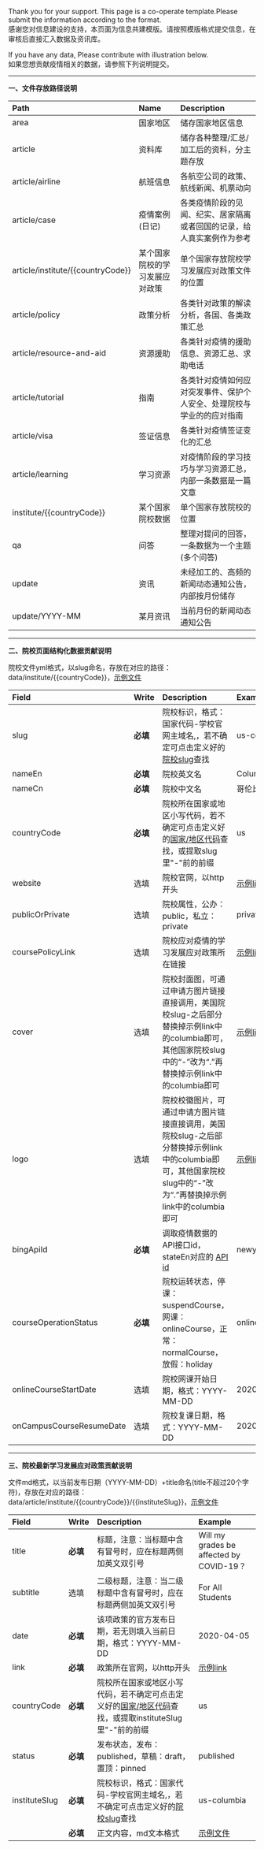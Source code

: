 Thank you for your support. This page is a co-operate template.Please submit the information according to the format.   
感谢您对信息建设的支持，本页面为信息共建模版。请按照模版格式提交信息，在审核后直接汇入数据及资讯库。

If you have any data, Please contribute with illustration below.  
如果您想贡献疫情相关的数据，请参照下列说明提交。

***

**一、文件存放路径说明**

| Path     | Name         | Description  |
| :------------- |:-------------|:-----|
| area     | 国家地区 | 储存国家地区信息 |
| article      | 资料库  |  储存各种整理/汇总/加工后的资料，分主题存放 |
| article/airline     | 航班信息  |  各航空公司的政策、航线新闻、机票动向 |
| article/case  | 疫情案例(日记)  |  各类疫情阶段的见闻、纪实、居家隔离或者回国的记录，给人真实案例作为参考 |
| article/institute/{{countryCode}} | 某个国家院校的学习发展应对政策  |  单个国家存放院校学习发展应对政策文件的位置 |
| article/policy  | 政策分析  |  各类针对政策的解读分析，各国、各类政策汇总 |
| article/resource-and-aid  | 资源援助  |  各类针对疫情的援助信息、资源汇总、求助电话 |
| article/tutorial | 指南 |  各类针对疫情如何应对突发事件、保护个人安全、处理院校与学业的的应对指南 |
| article/visa| 签证信息 |  各类针对疫情签证变化的汇总 |
| article/learning|   学习资源 |  对疫情阶段的学习技巧与学习资源汇总，内部一条数据是一篇文章 |
| institute/{{countryCode}} | 某个国家院校数据    |   单个国家存放院校的位置 |
| qa | 问答   |  整理对提问的回答，一条数据为一个主题(多个问答)|
| update | 资讯   |  未经加工的、高频的新闻动态通知公告，内部按月份储存 |
| update/YYYY-MM | 某月资讯   |  当前月份的新闻动态通知公告 |
   
***  
   
**二、院校页面结构化数据贡献说明**

院校文件yml格式，以slug命名，存放在对应的路径：data/institute/{{countryCode}}，<a href="https://github.com/applysquare/covid19-datahub/blob/master/data/institute/us/us-columbia.yml">示例文件</a>  

| Field     |  Write |         Description         |  Example  |
| :-------------|:-------------|:-------------------------|:------|
| slug     | **必填** |院校标识，格式：国家代码-学校官网主域名,，若不确定可点击定义好的<a href="https://docs.google.com/spreadsheets/d/1rJt3L7ZkI_HCRYnguAdGVhxExvK-wEPYhLpTYT1B9SU/edit?usp=sharing">院校slug</a>查找| us-columbia |
| nameEn     | **必填** | 院校英文名 | Columbia University |
| nameCn     | **必填** | 院校中文名 | 哥伦比亚大学 |
| countryCode     | **必填** | 院校所在国家或地区小写代码，若不确定可点击定义好的<a href="https://docs.google.com/spreadsheets/d/1eZMJ29XtJ_9ozQf-GEJH72fSuSVEiDZMvSYU0RQ3tP0/edit?usp=sharing">国家/地区代码</a>查找，或提取slug里"-"前的前缀    | us |
| website     | 选填 | 院校官网，以http开头 | <a href="http://www.columbia.edu/">示例link</a> |
| publicOrPrivate     | 选填 | 院校属性，公办：public，私立：private | private |
| coursePolicyLink     | 选填 | 院校应对疫情的学习发展应对政策所在链接 | <a href="https://covid19.columbia.edu/">示例link</a> |
| cover     | 选填 | 院校封面图，可通过申请方图片链接直接调用，美国院校slug-之后部分替换掉示例link中的columbia即可，其他国家院校slug中的“-”改为“.”再替换掉示例link中的columbia即可 |  <a href="https://cdn.applysquare.net/a2/institute/columbia/cover_app.jpg">示例link</a> |
| logo     | 选填 | 院校校徽图片，可通过申请方图片链接直接调用，美国院校slug-之后部分替换掉示例link中的columbia即可，其他国家院校slug中的“-”改为“.”再替换掉示例link中的columbia即可   | <a href="https://cdn.applysquare.net/a2/institute/columbia/logo.png">示例link</a> |
| bingApiId     | **必填** | 调取疫情数据的API接口id，stateEn对应的 <a href="https://bing.com/covid/data">API id</a>  | newyork_unitedstates |
| courseOperationStatus     | **必填** | 院校运转状态，停课：suspendCourse，网课：onlineCourse，正常：normalCourse，放假：holiday | onlineCourse |
| onlineCourseStartDate     | 选填 | 院校网课开始日期，格式：YYYY-MM-DD | 2020-03-26 |
| onCampusCourseResumeDate     | 选填 | 院校复课日期，格式：YYYY-MM-DD | 2020-09-01 |
   
***  
   
**三、院校最新学习发展应对政策贡献说明**    
   
文件md格式，以当前发布日期（YYYY-MM-DD）+title命名(title不超过20个字符)，存放在对应的路径：data/article/institute/{{countryCode}}/{{instituteSlug}}，<a href="https://github.com/jianghe1220/covid19-datahub/blob/master/data/article/institute/au/au-adelaide/2020-04-09-14_23_32.md">示例文件</a>     
   
   
| Field     |  Write |         Description         |  Example  |
| :-------------|:-------------|:-------------------------|:------|
| title     | **必填** |  标题，注意：当标题中含有冒号时，应在标题两侧加英文双引号  |  Will my grades be affected by COVID-19？  |
| subtitle     | 选填 |  二级标题，注意：当二级标题中含有冒号时，应在标题两侧加英文双引号  |  For All Students  |
| date     | **必填** |  该项政策的官方发布日期，若无则填入当前日期，格式：YYYY-MM-DD  |  2020-04-05  |
| link     | **必填** |  政策所在官网，以http开头  |  <a href="http://www.bu.edu/provost/2020/03/09/remote-teaching-readiness-plan/">示例link</a>  |
| countryCode    | **必填** |  院校所在国家或地区小写代码，若不确定可点击定义好的<a href="https://docs.google.com/spreadsheets/d/1eZMJ29XtJ_9ozQf-GEJH72fSuSVEiDZMvSYU0RQ3tP0/edit?usp=sharing">国家/地区代码</a>查找，或提取instituteSlug里"-"前的前缀  |  us  |
| status     | **必填** |  发布状态，发布：published，草稿：draft，置顶：pinned  |  published  |
| instituteSlug     | **必填** |院校标识，格式：国家代码-学校官网主域名,，若不确定可点击定义好的<a href="https://docs.google.com/spreadsheets/d/1rJt3L7ZkI_HCRYnguAdGVhxExvK-wEPYhLpTYT1B9SU/edit?usp=sharing">院校slug</a>查找| us-columbia |
|      | **必填** |  正文内容，md文本格式  |  <a href="https://github.com/jianghe1220/covid19-datahub/blob/master/data/article/institute/au/au-adelaide/2020-04-09-14_23_32.md">示例文件</a>  |
